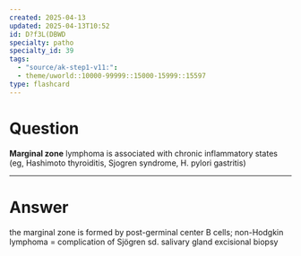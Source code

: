 ```yaml
---
created: 2025-04-13
updated: 2025-04-13T10:52
id: D?f3L(DBWD
specialty: patho
specialty_id: 39
tags:
  - "source/ak-step1-v11:": 
  - theme/uworld::10000-99999::15000-15999::15597
type: flashcard
---
```


# Question
**Marginal zone** lymphoma is associated with chronic inflammatory states (eg, Hashimoto thyroiditis, Sjogren syndrome, H. pylori gastritis)

---

# Answer
the marginal zone is formed by post-germinal center B cells; non-Hodgkin lymphoma = complication of Sjögren sd.  salivary gland excisional biopsy